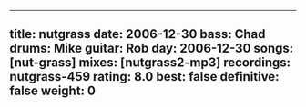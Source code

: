 
---
title: nutgrass
date: 2006-12-30
bass:	Chad
drums:	Mike
guitar:	Rob
day: 2006-12-30
songs: [nut-grass]
mixes: [nutgrass2-mp3]
recordings: nutgrass-459
rating: 8.0
best: false
definitive: false
weight: 0
---
